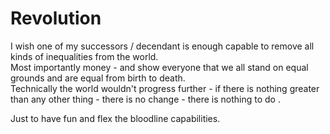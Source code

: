 # Revolution 

I wish one of my successors / decendant is enough capable to remove all kinds of inequalities from the world. <br>
Most importantly money - and show everyone that we all stand on equal grounds and are equal from birth to death. <br>
Technically the world wouldn't progress further - if there is nothing greater than any other thing - there is no change - there is nothing to do . <br>

Just to have fun and flex the bloodline capabilities. 
